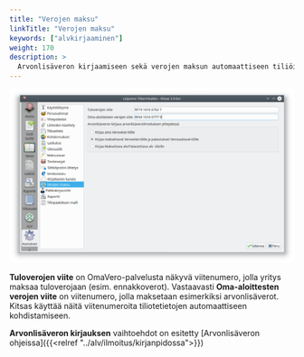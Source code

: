 ```yaml
---
title: "Verojen maksu"
linkTitle: "Verojen maksu"
keywords: ["alvkirjaaminen"]
weight: 170
description: >
  Arvonlisäveron kirjaamiseen sekä verojen maksun automaattiseen tiliöimiseen liittyvät määritykset
---
```


![Verojen maksu](/img/fi/asetukset/veronmaksu.png)

**Tuloverojen viite** on OmaVero-palvelusta näkyvä viitenumero, jolla yritys maksaa tuloverojaan (esim. ennakkoverot). Vastaavasti **Oma-aloittesten verojen viite** on viitenumero, jolla maksetaan esimerkiksi arvonlisäverot. Kitsas käyttää näitä viitenumeroita tiliotetietojen automaattiseen kohdistamiseen.

**Arvonlisäveron kirjauksen** vaihtoehdot on esitetty [Arvonlisäveron ohjeissa]({{<relref "../alv/ilmoitus/kirjanpidossa">}})
